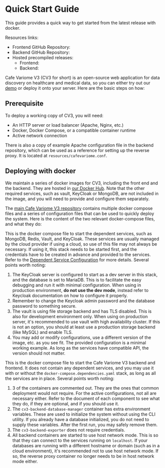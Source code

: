 # Quick Start Guide

<primary-label ref="cv3"/>
<link-summary>This guide provides a quick way to get started from the latest release with docker.</link-summary>

Resources links:

- Frontend GitHub Repository: [](https://github.com/CafeVariomeUoL/cv3-frontend/)
- Backend GitHub Repository: [](https://github.com/CafeVariomeUoL/cv3-backend/)
- Hosted precompiled releases:
    - Frontend: [](https://artifactory.cafevariome.org/#browse/browse:cv3-frontend)
    - Backend: [](https://artifactory.cafevariome.org/#browse/browse:cv3-backend)

Cafe Variome V3 (CV3 for short) is an open-source web application for data discovery on healthcare and medical data, so you can either try out our [demo](https://www.cafevariome.org/) or deploy it onto your server. Here are the basic steps on how:

## Prerequisite

To deploy a working copy of CV3, you will need:

- An HTTP server or load balancer (Apache, Nginx, etc.)
- Docker, Docker Compose, or a compatible container runtime
- Active network connection

There is also a copy of example Apache configuration file in the backend repository, which can be used as a reference for setting up the reverse proxy. It is located at `resources/cafevariome.conf`.

## Deploying with docker

We maintain a series of docker images for CV3, including the front end and the backend. They are hosted in [our Docker Hub](https://hub.docker.com/u/brookeslab). Note that the other required services, such as vault, KeyCloak or MongoDB, are not included in the image, and you will need to provide and configure them separately.

The [main Cafe Variome V3 repository](https://github.com/CafeVariomeUoL/CafeVariomeV3) contains multiple docker compose files and a series of configuration files that can be used to quickly deploy the system. Here is the content of the two relevant docker-compose files, and what they do:

<code-block src="yaml/docker-compose.cv-dependency.yaml" collapsed-title="docker-compose.dependencies.yaml" collapsible="true" lang="yaml" />

This is the docker compose file to start the dependent services, such as MongoDB, Redis, Vault, and KeyCloak. These services are usually managed by the cloud provider if using a cloud, so use of this file may not always be necessary. If using it, this stack needs to be started first, and the credentials have to be created in advance and provided to the services. Refer to the [Dependent Service Configuration](dependent-services-configuration.md) for more details. Several points worth noting:

1. The KeyCloak server is configured to start as a dev server in this stack, and the database is set to MariaDB. This is to facilitate the easy debugging and run it with minimal configuration. When using in production environment,
   **do not use the dev mode**, instead refer to Keycloak documentation on how to configure it properly.
2. Remember to change the Keycloak admin password and the database password to something secure.
3. The vault is using file storage backend and has TLS disabled. This is also for development environment only. When using on production server, it's recommended to use vault with high availability cluster. If this is not an option, you should at least use a production storage backend (like MySQL) and enable TLS.
4. You may add or modify configurations, use a different version of the image, etc. as you see fit. The provided configuration is a minimal working example. As long as the services have compatible API, the version should not matter.

<code-block src="yaml/docker-compose.cv.yaml" collapsed-title="docker-compose.cv.yaml" collapsible="true" lang="yaml" />

This is the docker compose file to start the Cafe Variome V3 backend and frontend. It does not contain any dependent services, and you may use it with or without the `docker-compose.dependencies.yaml` stack, as long as all the services are in place. Several points worth noting:

1. 3 of the containers are commented out. They are the ones that common deployment would not require. For the active configurations, not all are necessary either. Refer to the document of each component to see what they do, if they are optional, and if you should use it.
2. The `cv3-backend-database-manager` container has extra environment variables. These are used to initialize the system without using the CLI utility. If you already have a database initialized, you do not need to supply these variables. After the first run, you may safely remove them.
3. The `cv3-backend-exporter` does not require credentials.
4. All backend containers are started to use host network mode. This is so that they can connect to the services running on `localhost`. If your databases are running with a different hostname or domain (such as in a cloud environment), it's recommended not to use host network mode. If so, the reverse proxy container no longer needs to be in host network mode either.
